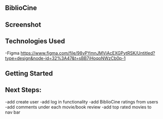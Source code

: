 ## BiblioCine

## Screenshot

## Technologies Used
 -Figma https://www.figma.com/file/98vPYmnJMViAcEXGPytRSK/Untitled?type=design&node-id=32%3A47&t=sBB7iHoqoNWzCb0p-1

## Getting Started

## Next Steps:

-add create user 
-add log in functionality
-add BiblioCine ratings from users
-add comments under each movie/book review
-add top rated movies to nav bar

